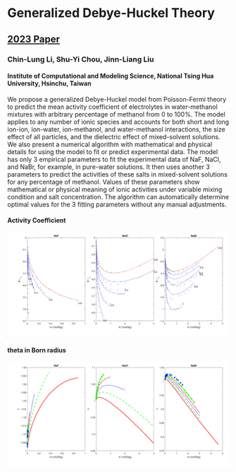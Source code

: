 # Generalized Debye-Huckel Theory
## [2023 Paper](https://www.sciencedirect.com/science/article/abs/pii/S0378381222002813)
### Chin-Lung Li, Shu-Yi Chou, Jinn-Liang Liu
#### Institute of Computational and Modeling Science, National Tsing Hua University, Hsinchu, Taiwan
We propose a generalized Debye-Huckel model from Poisson-Fermi theory to predict the mean activity coefficient of
electrolytes in water-methanol mixtures with arbitrary percentage of methanol from 0 to 100%. The model applies
to any number of ionic species and accounts for both short and long ion-ion, ion-water, ion-methanol, and water-methanol interactions, the size effect of all particles, and the dielectric effect of mixed-solvent solutions. We also
present a numerical algorithm with mathematical and physical details for using the model to fit or predict experimental
data. The model has only 3 empirical parameters to fit the experimental data of NaF, NaCl, and NaBr, for example,
in pure-water solutions. It then uses another 3 parameters to predict the activities of these salts in mixed-solvent
solutions for any percentage of methanol. Values of these parameters show mathematical or physical meaning of ionic
activities under variable mixing condition and salt concentration. The algorithm can automatically determine optimal
values for the 3 fitting parameters without any manual adjustments.

#### Activity Coefficient
![Activity Coefficient](fig2.png)

#### theta in Born radius
![theta in Born radius](fig3.png)
